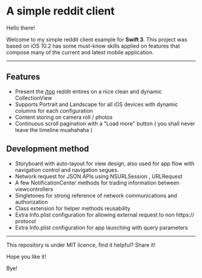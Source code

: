 A simple reddit client
===================

Hello there!

Welcome to my simple reddit client example for **Swift 3**.  This project was based on iOS 10.2 has some must-know skills applied on features that compose many of the current and latest mobile application.

----------


Features
-------------
- Present the [/top](https://www.reddit.com/top/) reddit entires on a nice clean and dynamic CollectionView
- Supports Portrait and Landscape for all iOS devices with dynamic columns for each configuration
- Content storing on camera roll / photos 
- Continuous scroll pagination with a "Load more" button ( you shall never leave the timeline muahahaha )

Development method
-------------
- Storyboard with auto-layout for view design, also used for app flow with navigation control and navigation segues.
- Network request for JSON APIs using NSURLSession , URLRequest
- A few NotificationCenter methods for trading information between viewcontrollers
- Singletones for strong reference of network communications and authorization
- Class extension for helper methods reusability
- Extra Info.plist configuration for allowing external request to non https:// protocol
- Extra Info.plist configuration for app launching with query parameters 

----------

This repository is under MIT licence, find it helpful? Share it!

Hope you like it!

Bye!
